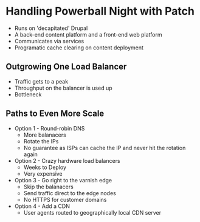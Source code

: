 # Handling Powerball Night with Patch

* Runs on 'decapitated' Drupal
* A back-end content platform and a front-end web platform
* Communicates via services
* Programatic cache clearing on content deployment

## Outgrowing One Load Balancer

* Traffic gets to a peak
* Throughput on the balancer is used up
* Bottleneck

## Paths to Even More Scale

* Option 1 - Round-robin DNS
  * More balanacers
  * Rotate the IPs
  * No guarantee as ISPs can cache the IP and never hit the rotation again
* Option 2 - Crazy hardware load balancers
  * Weeks to Deploy
  * Very expensive
* Option 3 - Go right to the varnish edge
  * Skip the balanacers
  * Send traffic direct to the edge nodes
  * No HTTPS for customer domains
* Option 4 - Add a CDN
  * User agents routed to geographically local CDN server
